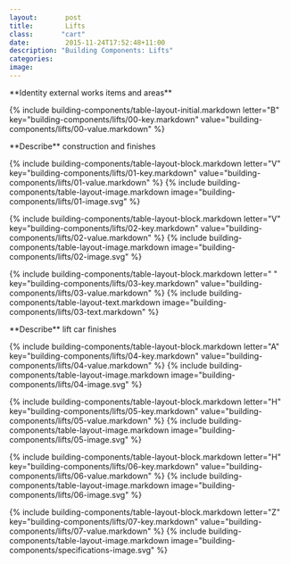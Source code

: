 ```yaml
---
layout:       post
title:        Lifts
class:       "cart"
date:         2015-11-24T17:52:48+11:00
description: "Building Components: Lifts"
categories:      
image:        
---
```

<div id="building-components">
<dl>

<div markdown="1" class="building-components-title">
<span class="transform-to-uppercase">**Identity external works items and areas**</span>
</div>

{% include building-components/table-layout-initial.markdown letter="B" key="building-components/lifts/00-key.markdown" value="building-components/lifts/00-value.markdown" %}

<div markdown="1" class="building-components-title">
<span class="transform-to-uppercase">**Describe** construction and finishes</span>
</div>

{% include building-components/table-layout-block.markdown letter="V" key="building-components/lifts/01-key.markdown" value="building-components/lifts/01-value.markdown" %}
{% include building-components/table-layout-image.markdown image="building-components/lifts/01-image.svg" %}

{% include building-components/table-layout-block.markdown letter="V" key="building-components/lifts/02-key.markdown" value="building-components/lifts/02-value.markdown"  %}
{% include building-components/table-layout-image.markdown image="building-components/lifts/02-image.svg" %}

{% include building-components/table-layout-block.markdown letter=" " key="building-components/lifts/03-key.markdown" value="building-components/lifts/03-value.markdown"  %}
{% include building-components/table-layout-text.markdown image="building-components/lifts/03-text.markdown" %}

<div markdown="1" class="building-components-title">
<span class="transform-to-uppercase">**Describe** lift car finishes</span>
</div>

{% include building-components/table-layout-block.markdown letter="A" key="building-components/lifts/04-key.markdown" value="building-components/lifts/04-value.markdown"  %}
{% include building-components/table-layout-image.markdown image="building-components/lifts/04-image.svg" %}

{% include building-components/table-layout-block.markdown letter="H" key="building-components/lifts/05-key.markdown" value="building-components/lifts/05-value.markdown"  %}
{% include building-components/table-layout-image.markdown image="building-components/lifts/05-image.svg" %}

{% include building-components/table-layout-block.markdown letter="H" key="building-components/lifts/06-key.markdown" value="building-components/lifts/06-value.markdown"  %}
{% include building-components/table-layout-image.markdown image="building-components/lifts/06-image.svg" %}

{% include building-components/table-layout-block.markdown letter="Z" key="building-components/lifts/07-key.markdown" value="building-components/lifts/07-value.markdown"  %}
{% include building-components/table-layout-image.markdown image="building-components/specifications-image.svg" %}

</dl>
</div>